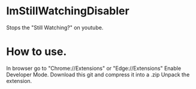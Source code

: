 # ImStillWatchingDisabler
Stops the "Still Watching?" on youtube.

# How to use.
In browser go to "Chrome://Extensions" or "Edge://Extensions" 
Enable Developer Mode.
Download this git and compress it into a .zip
Unpack the extension.
